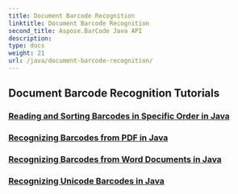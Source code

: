 ```yaml
---
title: Document Barcode Recognition
linktitle: Document Barcode Recognition
second_title: Aspose.BarCode Java API
description: 
type: docs
weight: 21
url: /java/document-barcode-recognition/
---
```


## Document Barcode Recognition Tutorials
### [Reading and Sorting Barcodes in Specific Order in Java](./reading-sorting-barcodes-specific-order/)
### [Recognizing Barcodes from PDF in Java](./recognizing-barcodes-from-pdf/)
### [Recognizing Barcodes from Word Documents in Java](./recognizing-barcodes-from-word/)
### [Recognizing Unicode Barcodes in Java](./recognizing-unicode-barcodes/)